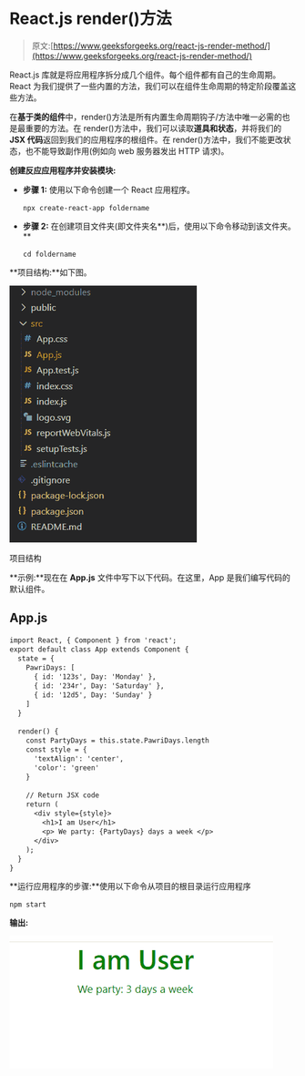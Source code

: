# React.js render()方法

> 原文:[https://www.geeksforgeeks.org/react-js-render-method/](https://www.geeksforgeeks.org/react-js-render-method/)

React.js 库就是将应用程序拆分成几个组件。每个组件都有自己的生命周期。React 为我们提供了一些内置的方法，我们可以在组件生命周期的特定阶段覆盖这些方法。

在**基于类的组件**中，render()方法是所有内置生命周期钩子/方法中唯一必需的也是最重要的方法。在 render()方法中，我们可以读取**道具和状态**，并将我们的 **JSX 代码**返回到我们的应用程序的根组件。在 render()方法中，我们不能更改状态，也不能导致副作用(例如向 web 服务器发出 HTTP 请求)。

**创建反应应用程序并安装模块:**

*   **步骤 1:** 使用以下命令创建一个 React 应用程序。

    ```
    npx create-react-app foldername
    ```

*   **步骤 2:** 在创建项目文件夹(即文件夹名**)后，使用以下命令移动到该文件夹。**

    ```
    cd foldername
    ```

**项目结构:**如下图。

![](img/f04ae0d8b722a9fff0bd9bd138b29c23.png)

项目结构

**示例:**现在在 **App.js** 文件中写下以下代码。在这里，App 是我们编写代码的默认组件。

## App.js

```
import React, { Component } from 'react';
export default class App extends Component {
  state = {
    PawriDays: [
      { id: '123s', Day: 'Monday' },
      { id: '234r', Day: 'Saturday' },
      { id: '12d5', Day: 'Sunday' }
    ]
  }

  render() {
    const PartyDays = this.state.PawriDays.length
    const style = {
      'textAlign': 'center',
      'color': 'green'
    }

    // Return JSX code
    return (
      <div style={style}>
        <h1>I am User</h1>
        <p> We party: {PartyDays} days a week </p>
      </div>
    );
  }
}
```

**运行应用程序的步骤:**使用以下命令从项目的根目录运行应用程序

```
npm start
```

**输出:**

![](img/3a71eb6d281d4d74bacd3dd2c4f29d9b.png)